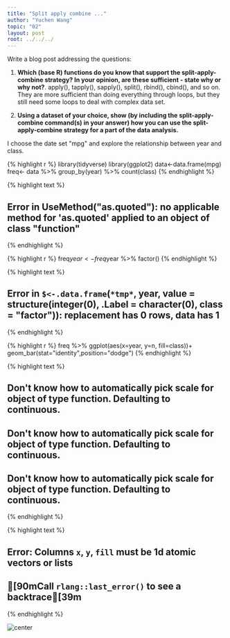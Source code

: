 ```yaml
---
title: "Split apply combine ..."
author: "Yuchen Wang"
topic: "02"
layout: post
root: ../../../
---
```



Write a blog post addressing the questions: 

1. **Which (base R) functions do you know that support the split-apply-combine strategy? In your opinion, are these sufficient - state why or why not?**. 
apply(), tapply(), sapply(), split(), rbind(), cbind(), and so on.
They are more sufficient than doing everything through loops, but they still need some loops to deal with complex data set.

2. **Using a dataset of your choice, show (by including the split-apply-combine command(s) in your answer) how you can use the split-apply-combine strategy for a part of the data analysis.**

I choose the date set "mpg" and explore the relationship between year and class.


{% highlight r %}
library(tidyverse)
library(ggplot2)
data<-data.frame(mpg)
freq<- data %>% 
  group_by(year) %>% 
  count(class)
{% endhighlight %}



{% highlight text %}
## Error in UseMethod("as.quoted"): no applicable method for 'as.quoted' applied to an object of class "function"
{% endhighlight %}



{% highlight r %}
freq$year <- freq$year %>% factor()
{% endhighlight %}



{% highlight text %}
## Error in `$<-.data.frame`(`*tmp*`, year, value = structure(integer(0), .Label = character(0), class = "factor")): replacement has 0 rows, data has 1
{% endhighlight %}



{% highlight r %}
freq %>% ggplot(aes(x=year, y=n, fill=class))+
  geom_bar(stat="identity",position="dodge")
{% endhighlight %}



{% highlight text %}
## Don't know how to automatically pick scale for object of type function. Defaulting to continuous.
## Don't know how to automatically pick scale for object of type function. Defaulting to continuous.
## Don't know how to automatically pick scale for object of type function. Defaulting to continuous.
{% endhighlight %}



{% highlight text %}
## Error: Columns `x`, `y`, `fill` must be 1d atomic vectors or lists
## [90mCall `rlang::last_error()` to see a backtrace[39m
{% endhighlight %}

![center](../figure/blog-2019/02/WangYuchen-unnamed-chunk-1-1.png)



